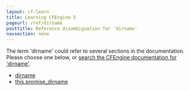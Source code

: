 ```yaml
---
layout: cf-learn
title: Learning CFEngine 3
pageurl: /ref/dirname
posttitle: Reference disambiguation for 'dirname'
navsection: none
---
```


The term 'dirname' could refer to several sections in the documentation. Please choose one below, or
[search the CFEngine documentation for 'dirname'](http://cfengine.com/docs/latest/search.html?q=dirname).

- [dirname](http://cfengine.com/docs/latest/reference-functions-dirname.html#dirname)
- [this.promise_dirname](http://cfengine.com/docs/latest/reference-special-variables-this.html#this-promise_dirname)
